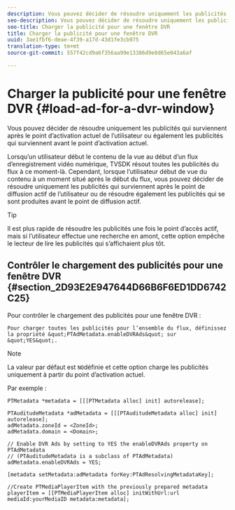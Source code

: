```yaml
---
description: Vous pouvez décider de résoudre uniquement les publicités qui surviennent après le point d’activation actuel de l’utilisateur ou également les publicités qui surviennent avant le point d’activation actuel.
seo-description: Vous pouvez décider de résoudre uniquement les publicités qui surviennent après le point d’activation actuel de l’utilisateur ou également les publicités qui surviennent avant le point d’activation actuel.
seo-title: Charger la publicité pour une fenêtre DVR
title: Charger la publicité pour une fenêtre DVR
uuid: 3ae1fbf6-deae-4f39-a17d-43d1fe3cb975
translation-type: tm+mt
source-git-commit: 557f42cd9a6f356aa99e13386d9e8d65e043a6af

---
```



# Charger la publicité pour une fenêtre DVR {#load-ad-for-a-dvr-window}

Vous pouvez décider de résoudre uniquement les publicités qui surviennent après le point d’activation actuel de l’utilisateur ou également les publicités qui surviennent avant le point d’activation actuel.

Lorsqu’un utilisateur début le contenu de la vue au début d’un flux d’enregistrement vidéo numérique, TVSDK résout toutes les publicités du flux à ce moment-là. Cependant, lorsque l’utilisateur début de vue du contenu à un moment situé après le début du flux, vous pouvez décider de résoudre uniquement les publicités qui surviennent après le point de diffusion actif de l’utilisateur ou de résoudre également les publicités qui se sont produites avant le point de diffusion actif.

>[!TIP]
>
>Il est plus rapide de résoudre les publicités une fois le point d’accès actif, mais si l’utilisateur effectue une recherche en amont, cette option empêche le lecteur de lire les publicités qui s’affichaient plus tôt.

## Contrôler le chargement des publicités pour une fenêtre DVR {#section_2D93E2E947644D66B6F6ED1DD6742C25}

Pour contrôler le chargement des publicités pour une fenêtre DVR :

    Pour charger toutes les publicités pour l’ensemble du flux, définissez la propriété &quot;PTAdMetadata.enableDVRAds&quot; sur &quot;YES&quot;.

>[!NOTE]
>
>La valeur par défaut est `NO`définie et cette option charge les publicités uniquement à partir du point d’activation actuel.

Par exemple :

```
PTMetadata *metadata = [[[PTMetadata alloc] init] autorelease]; 
 
PTAuditudeMetadata *adMetadata = [[[PTAuditudeMetadata alloc] init] autorelease];  
adMetadata.zoneId = <ZoneId>; 
adMetadata.domain = <Domain>; 
 
// Enable DVR Ads by setting to YES the enableDVRAds property on PTAdMetadata  
// (PTAuditudeMetadata is a subclass of PTAdMetadata)  
adMetadata.enableDVRAds = YES; 
 
[metadata setMetadata:adMetadata forKey:PTAdResolvingMetadataKey]; 
 
//Create PTMediaPlayerItem with the previously prepared metadata    
playerItem = [[PTMediaPlayerItem alloc] initWithUrl:url mediaId:yourMediaID metadata:metadata]; 
```
